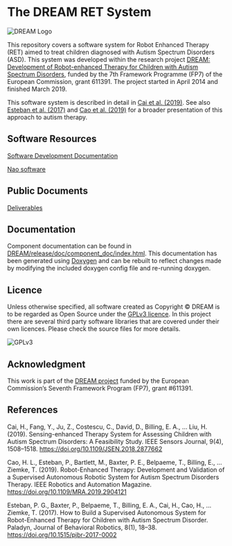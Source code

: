 The DREAM RET System
====================

![DREAM Logo]

This repository covers a software system for Robot Enhanced Therapy (RET) aimed to treat children diagnosed with Autism Spectrum Disorders (ASD). This system was developed within the research project [DREAM: Development of Robot-enhanced Therapy for Children with Autism Spectrum Disorders](http://dream2020.eu), funded by the 7th Framework Programme (FP7) of the European Commission, grant 611391. The project started in April 2014 and finished March 2019. 

This software system is described in detail in [Cai et al. (2019)](doi.org/10.1109/JSEN.2018.2877662).
See also [Esteban et al. (2017)](https://doi.org/10.1515/pjbr-2017-0002) and [Cao et al. (2019)](https://doi.org/10.1109/MRA.2019.2904121) for a broader presentation of this approach to autism therapy.


Software Resources
------------------

[Software Development Documentation]

[Nao software]

Public Documents
----------------

[Deliverables](https://github.com/dream2020/DREAM/wiki/Deliverables)

Documentation
-------------
Component documentation can be found in [DREAM/release/doc/component_doc/index.html](https://cdn.rawgit.com/dream2020/DREAM/3446299f/release/doc/component_doc/index.html). This documentation has been generated using [Doxygen](http://www.stack.nl/~dimitri/doxygen/) and can be rebuilt to reflect changes made by modifying the included doxygen config file and re-running doxygen.
 
Licence
-------

Unless otherwise specified, all software created as Copyright &copy; DREAM is to be regarded as Open Source under the [GPLv3 licence](https://www.gnu.org/licenses/gpl.txt). In this project there are several third party software libraries that are covered under their own licences. Please check the source files for more details.

![GPLv3](https://dream2020.github.io/DREAM/images/gpl3.png)

  [DREAM]: http://www.dream2020.eu
  [DREAM Logo]: https://dream2020.github.io/DREAM/images/dream-eu-logo.png
    "DREAM Logo"
  [Guidelines for Naming Ports]: https://github.com/dream2020/DREAM/wiki/Guidelines-for-Naming-Ports
  [Software Development Guide]: https://github.com/dream2020/DREAM/wiki/Software-Development-Guide
  [Software Development Documentation]: https://github.com/dream2020/DREAM/wiki/Software-Development-Documentation
  [Nao software]: https://github.com/dream2020/DREAM/wiki/Nao-software
 
Acknowledgment
--------------

This work is part of the [DREAM project](http://www.dream2020.eu) funded by the European Commission’s Seventh Framework Program (FP7), grant #611391.

References
----------

Cai, H., Fang, Y., Ju, Z., Costescu, C., David, D., Billing, E. A., … Liu, H. (2019). Sensing-enhanced Therapy System for Assessing Children with Autism Spectrum Disorders: A Feasibility Study. IEEE Sensors Journal, 9(4), 1508–1518. https://doi.org/10.1109/JSEN.2018.2877662

Cao, H. L., Esteban, P., Bartlett, M., Baxter, P. E., Belpaeme, T., Billing, E., … Ziemke, T. (2019). Robot-Enhanced Therapy: Development and Validation of a Supervised Autonomous Robotic System for Autism Spectrum Disorders Therapy. IEEE Robotics and Automation Magazine. https://doi.org/10.1109/MRA.2019.2904121

Esteban, P. G., Baxter, P., Belpaeme, T., Billing, E. A., Cai, H., Cao, H., … Ziemke, T. (2017). How to Build a Supervised Autonomous System for Robot-Enhanced Therapy for Children with Autism Spectrum Disorder. Paladyn, Journal of Behavioral Robotics, 8(1), 18–38. https://doi.org/10.1515/pjbr-2017-0002